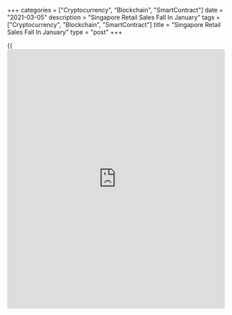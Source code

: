+++
categories = ["Cryptocurrency", "Blockchain", "SmartContract"]
date = "2021-03-05"
description = "Singapore Retail Sales Fall In January"
tags = ["Cryptocurrency", "Blockchain", "SmartContract"]
title = "Singapore Retail Sales Fall In January"
type = "post"
+++

{{<iframe id="large-banner" src="https://www.bounty.group/#slide=21.0" width="100%" height="600" scrolling="no" style="border: 0px solid rgb(216, 221, 230); border-radius: 3px;">}}

Singapore retail sales decreased in January, data from the Department of
Statistics showed on Friday.

Retail sales declined 6.1 percent year-on-year in January, following a
3.3 percent fall in December.

Motor vehicle sales rose 10.3 percent annually in January, following a
3.3 percent growth in the previous month.

Excluding motor vehicles, retail sales fell 8.4 percent in January,
following a 4.2 percent decrease in the preceding month.

Sales of food and alcohol decreased 43.6 percent yearly in January and
those of cosmetics, toiletries and medical goods declined 31.8 percent.

Sales of department stores declined 36.1 percent. Sales of wearing
apparels and footwear, and watches and jewelry fell by 28.5 percent and
8.1 percent, respectively.

In January, sales at petrol service stations, mini-marts and convenience
stores, optical goods and books, and other goods declined.

On a monthly basis, retail sales fell 1.8 percent in January, following
a 1.0 percent decline in the prior month.

For comments and feedback [contact](https://www.playgroundfx.com/contact/): editorial@rtt[news](https://www.letsplayfx.com/blog/forex-news-website/).com

[Economic News][1]

 **What parts of the world are seeing the best (and worst) economic
performances lately? Click[here][2] to check out our [Econ Scorecard][2]
and find out! See up-to-the-moment [ranking](https://www.playgroundfx.com/blog/crypto-exchange-ranking/)s for the best and worst
performers in [GDP][2], [unemployment rate][3], [inflation][4] and much
more.**

   1. www.rtt[news](https://www.letsplayfx.com/blog/forex-news-website/).com/Content/EconomicNews.aspx
   2. www.rtt[news](https://www.letsplayfx.com/blog/forex-news-website/).com/economic-scorecard/world-rank/GDP/highest-performance.aspx
   3. www.rtt[news](https://www.letsplayfx.com/blog/forex-news-website/).com/economic-scorecard/world-rank/unemployment-rate/lowest-performance.aspx
   4. www.rtt[news](https://www.letsplayfx.com/blog/forex-news-website/).com/economic-scorecard/world-rank/CPI/highest-performance.aspx